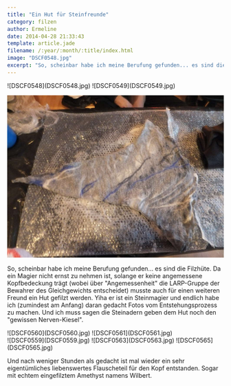 ```yaml
---
title: "Ein Hut für Steinfreunde"
category: filzen
author: Ermeline
date: 2014-04-28 21:33:43
template: article.jade
filename: /:year/:month/:title/index.html
image: "DSCF0548.jpg"
excerpt: "So, scheinbar habe ich meine Berufung gefunden... es sind die Filzhüte."
---
```


<div class="slideshow_landscape">
![DSCF0548](DSCF0548.jpg)
![DSCF0549](DSCF0549.jpg)
</div>

![DSCF0550](DSCF0550.jpg)

So, scheinbar habe ich meine Berufung gefunden... es sind die Filzhüte. Da ein Magier nicht ernst zu nehmen ist, solange er keine angemessene Kopfbedeckung trägt (wobei über "Angemessenheit" die LARP-Gruppe der Bewahrer des Gleichgewichts entscheidet) musste auch für einen weiteren Freund ein Hut gefilzt werden. Yiha er ist ein Steinmagier und endlich habe ich (zumindest am Anfang) daran gedacht Fotos vom Entstehungsprozess zu machen. Und ich muss sagen die Steinadern geben dem Hut noch den "gewissen Nerven-Kiesel".

<div class="slideshow_portrait">
![DSCF0560](DSCF0560.jpg)
![DSCF0561](DSCF0561.jpg)
</div

<div class="slideshow_landscape">
![DSCF0559](DSCF0559.jpg)
![DSCF0563](DSCF0563.jpg)
![DSCF0565](DSCF0565.jpg)
</div>

Und nach weniger Stunden als gedacht ist mal wieder ein sehr eigentümliches liebenswertes Flauscheteil für den Kopf entstanden. Sogar mit echtem eingefilztem Amethyst namens Wilbert.


